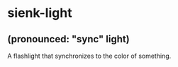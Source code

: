 # sienk-light

## (pronounced: "sync" light)

A flashlight that synchronizes to the color of something.

